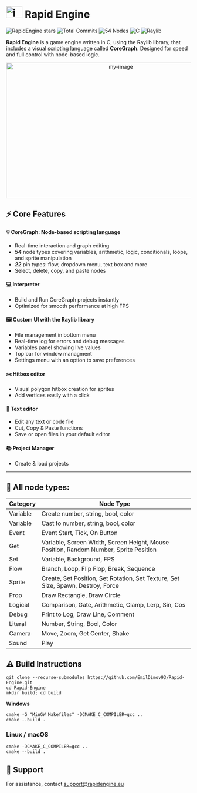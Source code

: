# <img width="44" height="32" alt="icon" src="https://github.com/user-attachments/assets/6cd5b753-9a23-4d7a-ba2c-b50ac599b534" /> Rapid Engine


![RapidEngine stars](https://img.shields.io/github/stars/EmilDimov93/Rapid-Engine?style=plastic&label=⭐&color=FFD700)
![Total Commits](https://img.shields.io/github/commit-activity/t/EmilDimov93/Rapid-Engine?style=plastic)
![54 Nodes](https://img.shields.io/badge/Nodes-54-purple?style=plastic)
![C](https://img.shields.io/badge/language-C-555555?style=plastic)
![Raylib](https://img.shields.io/badge/Library-Raylib-ff69b4?style=plastic)

**Rapid Engine** is a game engine written in C, using the Raylib library, that includes a visual scripting language called **CoreGraph**. Designed for speed and full control with node-based logic.

<p align="center">
  <img width="610" height="368" alt="my-image" src="https://github.com/user-attachments/assets/a0e63453-6cea-45d2-8531-56069eba1c72" />
</p>

## ⚡ Core Features

#### 💡 **CoreGraph**: Node-based scripting language

- Real-time interaction and graph editing
- ***54*** node types covering variables, arithmetic, logic, conditionals, loops, and sprite manipulation
- ***22*** pin types: flow, dropdown menu, text box and more
- Select, delete, copy, and paste nodes

#### 💻 Interpreter

- Build and Run CoreGraph projects instantly
- Optimized for smooth performance at high FPS

#### 🖼️ Custom UI with the Raylib library

- File management in bottom menu
- Real-time log for errors and debug messages
- Variables panel showing live values
- Top bar for window managment
- Settings menu with an option to save preferences

#### ✂️ Hitbox editor

- Visual polygon hitbox creation for sprites
- Add vertices easily with a click

#### 🧷 Text editor

- Edit any text or code file
- Cut, Copy & Paste functions
- Save or open files in your default editor

#### 📚 Project Manager

- Create & load projects

---

## 🧩 All node types:

| Category   | Node Type                 |
|------------|--------------------------|
| Variable   | Create number, string, bool, color |
| Variable   | Cast to number, string, bool, color |
| Event      | Event Start, Tick, On Button |
| Get        | Variable, Screen Width, Screen Height, Mouse Position, Random Number, Sprite Position |
| Set        | Variable, Background, FPS |
| Flow       | Branch, Loop, Flip Flop, Break, Sequence |
| Sprite     | Create, Set Position, Set Rotation, Set Texture, Set Size, Spawn, Destroy, Force |
| Prop       | Draw Rectangle, Draw Circle |
| Logical    | Comparison, Gate, Arithmetic, Clamp, Lerp, Sin, Cos |
| Debug      | Print to Log, Draw Line, Comment |
| Literal    | Number, String, Bool, Color |
| Camera     | Move, Zoom, Get Center, Shake |
| Sound      | Play |


## ⚠️ Build Instructions

```
git clone --recurse-submodules https://github.com/EmilDimov93/Rapid-Engine.git
cd Rapid-Engine
mkdir build; cd build
```

**Windows**
```
cmake -G "MinGW Makefiles" -DCMAKE_C_COMPILER=gcc ..
cmake --build .
```

### Linux / macOS
```
cmake -DCMAKE_C_COMPILER=gcc ..
cmake --build .
```

## 📧 Support

For assistance, contact [support@rapidengine.eu](mailto:support@rapidengine.eu)
